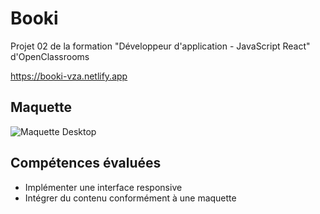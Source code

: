 # Booki

Projet 02 de la formation "Développeur d'application - JavaScript React" d'OpenClassrooms

https://booki-vza.netlify.app

## Maquette

![Maquette Desktop](./images/maquette/Desktop.png)

## Compétences évaluées

- Implémenter une interface responsive
- Intégrer du contenu conformément à une maquette
